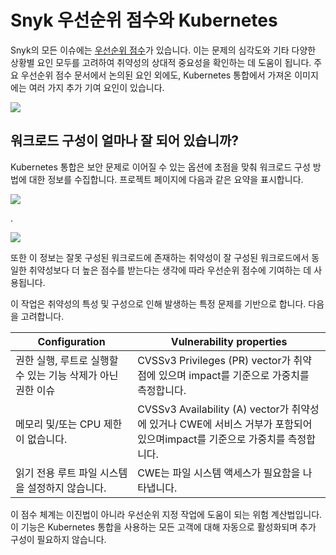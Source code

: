 # Snyk 우선순위 점수와 Kubernetes

Snyk의 모든 이슈에는 [우선순위 점수](broken-reference)가 있습니다. 이는 문제의 심각도와 기타 다양한 상황별 요인 모두를 고려하여 취약성의 상대적 중요성을 확인하는 데 도움이 됩니다. 주요 우선순위 점수 문서에서 논의된 요인 외에도, Kubernetes 통합에서 가져온 이미지에는 여러 가지 추가 기여 요인이 있습니다.

![](../../../../.gitbook/assets/screenshot\_2020-06-23\_at\_09.09.52.png)

## 워크로드 구성이 얼마나 잘 되어 있습니까?

Kubernetes 통합은 보안 문제로 이어질 수 있는 옵션에 초점을 맞춰 워크로드 구성 방법에 대한 정보를 수집합니다. 프로젝트 페이지에 다음과 같은 요약을 표시합니다.

![](../../../../.gitbook/assets/screenshot\_2020-06-23\_at\_09.10.39.png)

.

![](../../../../.gitbook/assets/image-1.png)

또한 이 정보는 잘못 구성된 워크로드에 존재하는 취약성이 잘 구성된 워크로드에서 동일한 취약성보다 더 높은 점수를 받는다는 생각에 따라 우선순위 점수에 기여하는 데 사용됩니다.

이 작업은 취약성의 특성 및 구성으로 인해 발생하는 특정 문제를 기반으로 합니다. 다음을 고려합니다.

| **Configuration**                   | **Vulnerability properties**                                                           |
| ----------------------------------- | -------------------------------------------------------------------------------------- |
| 권한 실행, 루트로 실행할 수 있는 기능 삭제가 아닌 권한 이슈 | CVSSv3 Privileges (PR) vector가 취약점에 있으며 impact를 기준으로 가중치를 측정합니다.                       |
| 메모리 및/또는 CPU 제한이 없습니다.              | CVSSv3 Availability (A) vector가 취약성에 있거나 CWE에 서비스 거부가 포함되어 있으며impact를 기준으로 가중치를 측정합니다. |
| 읽기 전용 루트 파일 시스템을 설정하지 않습니다.         | CWE는 파일 시스템 액세스가 필요함을 나타냅니다.                                                           |

이 점수 체계는 이진법이 아니라 우선순위 지정 작업에 도움이 되는 위험 계산법입니다. 이 기능은 Kubernetes 통합을 사용하는 모든 고객에 대해 자동으로 활성화되며 추가 구성이 필요하지 않습니다.
